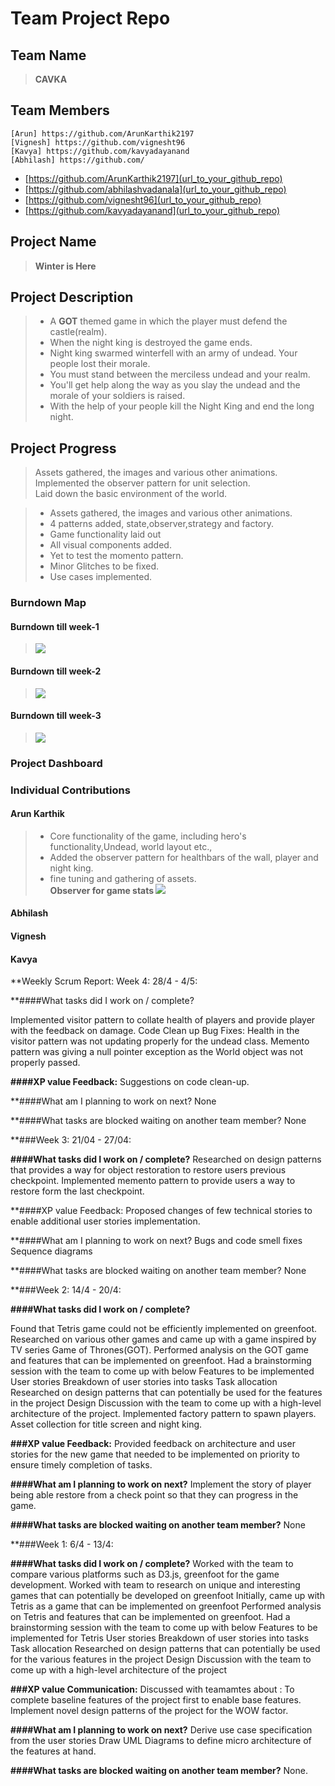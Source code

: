 
# Team Project Repo 

## Team Name
><b>CAVKA</b>
## Team Members
    [Arun] https://github.com/ArunKarthik2197
    [Vignesh] https://github.com/vignesht96
    [Kavya] https://github.com/kavyadayanand
    [Abhilash] https://github.com/

* [https://github.com/ArunKarthik2197](url_to_your_github_repo)
* [https://github.com/abhilashvadanala](url_to_your_github_repo)
* [https://github.com/vignesht96](url_to_your_github_repo)
* [https://github.com/kavyadayanand](url_to_your_github_repo)

## Project Name
><b>Winter is Here</b>
## Project Description
> - A <b>GOT</b> themed game in which the player must defend the castle(realm).<br>
> - When the night king is destroyed the game ends.<br>
> - Night king swarmed winterfell with an army of undead. Your people lost their morale.<br>
> - You must stand between the merciless undead and your realm.<br>
> - You'll get help along the way as you slay the undead and the morale of your soldiers is raised.<br>
> - With the help of your people kill the Night King and end the long night.
## Project Progress
>Assets gathered, the images and various other animations.<br>
>Implemented the observer pattern for unit selection.<br>
>Laid down the basic environment of the world.<br>

> -   Assets gathered, the images and various other animations.<br>
> -   4 patterns added, state,observer,strategy and factory.<br> 
> -   Game functionality laid out<br> 
> -   All visual components added.<br>
> -   Yet to test the momento pattern.<br>
> -   Minor Glitches to be fixed.
> -   Use cases implemented.

### Burndown Map
#### Burndown till week-1
><img src="docs/Week1-Burndown.PNG"></img>
 #### Burndown till week-2
> <img src="docs/Week2-burndown.PNG"></img>
#### Burndown till week-3
> <img src="docs/Week3-Burndown.PNG"></img>


### Project Dashboard

### Individual Contributions
#### Arun Karthik
> - Core functionality of the game, including hero's functionality,Undead, world layout etc.,<br>
> - Added the observer pattern for healthbars of the wall, player and night king.<br>
> - fine tuning and gathering of assets.<br>
<b>Observer for game stats </b>
<img src="docs/GameObserverPattern-Arun_Karthik.svg"></img><br>

#### Abhilash


#### Vignesh


#### Kavya


**Weekly Scrum Report:
Week 4: 28/4 - 4/5:


**####What tasks did I work on / complete?

Implemented visitor pattern to collate health of players and provide player with the feedback on damage.
Code Clean up
Bug Fixes:
Health in the visitor pattern was not updating properly for the undead class.
Memento pattern was giving a null pointer exception as the World object was not properly passed. 

**####XP value Feedback:**
Suggestions on code clean-up.

**####What am I planning to work on next?
None

**####What tasks are blocked waiting on another team member?
None


**###Week 3: 21/04 - 27/04:


**####What tasks did I work on / complete?**
Researched on design patterns that provides a way for object restoration to restore users previous checkpoint.
Implemented memento pattern to provide users a way to restore form the last checkpoint.

**####XP value Feedback:
Proposed changes of few technical stories to enable additional user stories implementation.

**####What am I planning to work on next?
Bugs and code smell fixes 
Sequence diagrams

**####What tasks are blocked waiting on another team member?
None


**###Week 2: 14/4 - 20/4:


**####What tasks did I work on / complete?**

Found that Tetris game could not be efficiently implemented on greenfoot.
Researched on various other games and came up with a game inspired by TV series Game of Thrones(GOT).
Performed analysis on the GOT game and features that can be implemented on greenfoot.
Had a brainstorming session with the team to come up with below
Features to be implemented 
User stories
Breakdown of user stories into tasks
Task allocation
Researched on design patterns that can potentially be used for the features in the project
Design Discussion with the team to come up with a high-level architecture of the project.
Implemented factory pattern to spawn players.
Asset collection for title screen and night king.


**###XP value Feedback:**
Provided feedback on architecture and user stories for the new game that needed to be implemented on priority to ensure timely completion of tasks.

**####What am I planning to work on next?**
Implement the story of player being able restore from a check point so that they can progress in the game.

**####What tasks are blocked waiting on another team member?**
None


**###Week 1: 6/4 - 13/4:


**####What tasks did I work on / complete?**
Worked with the team to compare various platforms such as D3.js, greenfoot for the game development.
Worked with team to research on unique and interesting games that can potentially be developed on greenfoot
Initially, came up with Tetris as a game that can be implemented on greenfoot
Performed analysis on Tetris and features that can be implemented on greenfoot.
Had a brainstorming session with the team to come up with below
Features to be implemented for Tetris
User stories
Breakdown of user stories into tasks
Task allocation
Researched on design patterns that can potentially be used for the various features in the project
Design Discussion with the team to come up with a high-level architecture of the project

**###XP value Communication:**
Discussed with teamamtes about :
To complete baseline features of the project first to enable base features.
Implement novel design patterns of the project for the WOW factor.

**####What am I planning to work on next?**
Derive use case specification from the user stories
Draw UML Diagrams to define micro architecture of the features at hand.


**####What tasks are blocked waiting on another team member?**
None.


